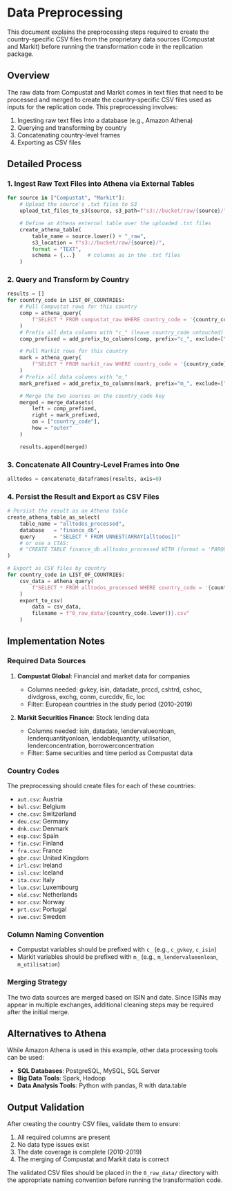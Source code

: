 # Data Preprocessing

This document explains the preprocessing steps required to create the country-specific CSV files from the proprietary data sources (Compustat and Markit) before running the transformation code in the replication package.

## Overview

The raw data from Compustat and Markit comes in text files that need to be processed and merged to create the country-specific CSV files used as inputs for the replication code. This preprocessing involves:

1. Ingesting raw text files into a database (e.g., Amazon Athena)
2. Querying and transforming by country
3. Concatenating country-level frames
4. Exporting as CSV files

## Detailed Process

### 1. Ingest Raw Text Files into Athena via External Tables

```python
for source in ["Compustat", "Markit"]:
    # Upload the source's .txt files to S3
    upload_txt_files_to_s3(source, s3_path=f"s3://bucket/raw/{source}/")

    # Define an Athena external table over the uploaded .txt files
    create_athena_table(
        table_name = source.lower() + "_raw", 
        s3_location = f"s3://bucket/raw/{source}/",
        format = "TEXT",
        schema = {...}    # columns as in the .txt files
    )
```

### 2. Query and Transform by Country

```python
results = []
for country_code in LIST_OF_COUNTRIES:
    # Pull Compustat rows for this country
    comp = athena_query(
        f"SELECT * FROM compustat_raw WHERE country_code = '{country_code}'"
    )
    # Prefix all data columns with "c_" (leave country_code untouched)
    comp_prefixed = add_prefix_to_columns(comp, prefix="c_", exclude=["country_code"])

    # Pull Markit rows for this country
    mark = athena_query(
        f"SELECT * FROM markit_raw WHERE country_code = '{country_code}'"
    )
    # Prefix all data columns with "m_"
    mark_prefixed = add_prefix_to_columns(mark, prefix="m_", exclude=["country_code"])

    # Merge the two sources on the country_code key
    merged = merge_datasets(
        left = comp_prefixed, 
        right = mark_prefixed, 
        on = ["country_code"], 
        how = "outer"
    )

    results.append(merged)
```

### 3. Concatenate All Country-Level Frames into One

```python
alltodos = concatenate_dataframes(results, axis=0)
```

### 4. Persist the Result and Export as CSV Files

```python
# Persist the result as an Athena table
create_athena_table_as_select(
    table_name = "alltodos_processed",
    database   = "finance_db",
    query      = "SELECT * FROM UNNEST(ARRAY[alltodos])"  
    # or use a CTAS: 
    # "CREATE TABLE finance_db.alltodos_processed WITH (format = 'PARQUET') AS SELECT * FROM (...)"
)

# Export as CSV files by country
for country_code in LIST_OF_COUNTRIES:
    csv_data = athena_query(
        f"SELECT * FROM alltodos_processed WHERE country_code = '{country_code}'"
    )
    export_to_csv(
        data = csv_data,
        filename = f"0_raw_data/{country_code.lower()}.csv"
    )
```

## Implementation Notes

### Required Data Sources

1. **Compustat Global**: Financial and market data for companies
   - Columns needed: gvkey, isin, datadate, prccd, cshtrd, cshoc, divdgross, exchg, conm, curcddv, fic, loc
   - Filter: European countries in the study period (2010-2019)

2. **Markit Securities Finance**: Stock lending data
   - Columns needed: isin, datadate, lendervalueonloan, lenderquantityonloan, lendablequantity, utilisation, lenderconcentration, borrowerconcentration
   - Filter: Same securities and time period as Compustat data

### Country Codes

The preprocessing should create files for each of these countries:
- `aut.csv`: Austria
- `bel.csv`: Belgium
- `che.csv`: Switzerland
- `deu.csv`: Germany
- `dnk.csv`: Denmark
- `esp.csv`: Spain
- `fin.csv`: Finland
- `fra.csv`: France
- `gbr.csv`: United Kingdom
- `irl.csv`: Ireland
- `isl.csv`: Iceland
- `ita.csv`: Italy
- `lux.csv`: Luxembourg
- `nld.csv`: Netherlands
- `nor.csv`: Norway
- `prt.csv`: Portugal
- `swe.csv`: Sweden

### Column Naming Convention

- Compustat variables should be prefixed with `c_` (e.g., `c_gvkey`, `c_isin`)
- Markit variables should be prefixed with `m_` (e.g., `m_lendervalueonloan`, `m_utilisation`)

### Merging Strategy

The two data sources are merged based on ISIN and date. Since ISINs may appear in multiple exchanges, additional cleaning steps may be required after the initial merge.

## Alternatives to Athena

While Amazon Athena is used in this example, other data processing tools can be used:

- **SQL Databases**: PostgreSQL, MySQL, SQL Server
- **Big Data Tools**: Spark, Hadoop
- **Data Analysis Tools**: Python with pandas, R with data.table

## Output Validation

After creating the country CSV files, validate them to ensure:

1. All required columns are present
2. No data type issues exist
3. The date coverage is complete (2010-2019)
4. The merging of Compustat and Markit data is correct

The validated CSV files should be placed in the `0_raw_data/` directory with the appropriate naming convention before running the transformation code.